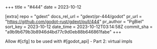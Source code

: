 +++
title = "#444"
date = 2023-10-12

[extra]
repo = "gdext"
docs_rel_url = "gdext/pr-444/godot"
pr_url = "https://github.com/godot-rust/gdext/pull/444"
pr_author = "PgBiel"
sort_key = 2023-10-12
date_time = 2023-10-12T03:14:58Z
commit_sha = "a9b9b679b3b8946d4bd77c9d0eb88b646861fabe"
+++

Allow #[cfg] to be used with #[godot_api] - Part 2: virtual impls
